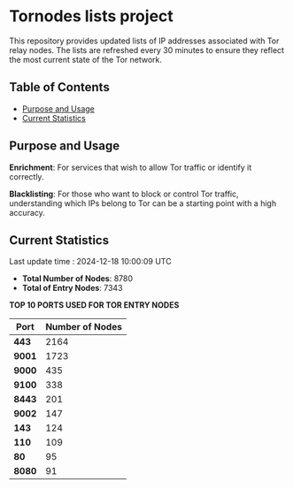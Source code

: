 # Tornodes lists project

This repository provides updated lists of IP addresses associated with Tor relay nodes. The lists are refreshed every 30 minutes to ensure they reflect the most current state of the Tor network.

## Table of Contents

- [Purpose and Usage](#purpose-and-usage)
- [Current Statistics](#current-statistics)


## Purpose and Usage

**Enrichment**: For services that wish to allow Tor traffic or identify it correctly.

**Blacklisting**: For those who want to block or control Tor traffic, understanding which IPs belong to Tor can be a starting point with a high accuracy.

## Current Statistics

Last update time : 2024-12-18 10:00:09 UTC

- **Total Number of Nodes**: 8780
- **Total of Entry Nodes**: 7343

**TOP 10 PORTS USED FOR TOR ENTRY NODES**

| **Port** | **Number of Nodes** |
|------|-----------------|
| **443**   | 2164  |
| **9001**   | 1723  |
| **9000**   | 435  |
| **9100**   | 338  |
| **8443**   | 201  |
| **9002**   | 147  |
| **143**   | 124  |
| **110**   | 109  |
| **80**   | 95  |
| **8080**   | 91  |

